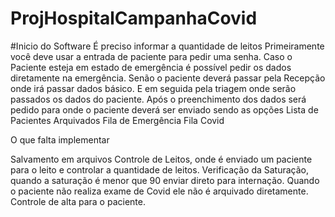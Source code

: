 # ProjHospitalCampanhaCovid

#Inicio do Software
É preciso informar a quantidade de leitos
Primeiramente você deve usar a entrada de paciente para pedir uma senha.
Caso o Paciente esteja em estado de emergência é possível pedir os dados diretamente na emergência.
Senão o paciente deverá passar pela Recepção onde irá passar dados básico.
E em seguida pela triagem onde serão passados os dados do paciente.
Após o preenchimento dos dados será pedido para onde o paciente deverá ser enviado sendo as opções 
Lista de Pacientes Arquivados
Fila de Emergência 
Fila Covid

O que falta implementar

Salvamento em arquivos
Controle de Leitos, onde é enviado um paciente para o leito e controlar a quantidade de leitos.
Verificação da Saturação, quando a saturação é menor que 90 enviar direto para internação.
Quando o paciente não realiza exame de Covid ele não é arquivado diretamente.
Controle de alta para o paciente.
